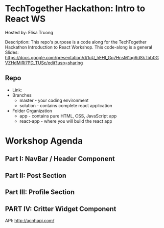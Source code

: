 # TechTogether Hackathon: Intro to React WS
Hosted by: Elisa Truong

Description: 
This repo's purpose is a code along for the TechTogether Hackathon Introduction to React Workshop. This code-along is a general 
Slides: 
https://docs.google.com/presentation/d/1uU_hEHl_Gq7HnsM1agRdSkTbb0GVZHdMiRi7PD_TUSc/edit?usp=sharing 

## Repo
- Link: 
- Branches
    - master - your coding environment
    - solution - contains complete react application
- Folder Organization
    - app - contains pure HTML, CSS, JavaScript app
    - react-app - where you will build the react app

# Workshop Agenda

## Part I: NavBar / Header Component

## Part II: Post Section 

## Part III: Profile Section

## PART IV: Critter Widget Component
API: http://acnhapi.com/
